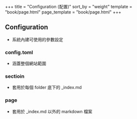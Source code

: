 +++
title = "Configuration (配置)"
sort_by = "weight"
template = "book/page.html"
page_template = "book/page.html"
+++

## Configuration

- 系統內建可使用的參數設定

### config.toml

- 涵蓋整個網站範圍

### sectioin

- 套用於每個 folder 底下的 _index.md

### page

- 套用於 _index.md 以外的 markdown 檔案